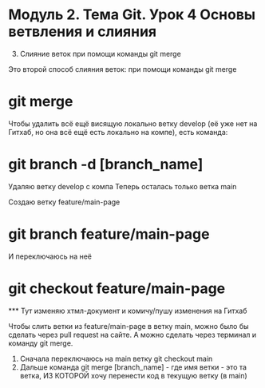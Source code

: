 # Модуль 2. Тема Git. Урок 4 Основы ветвления и слияния

3. Слияние веток при помощи команды git merge


Это второй способ слияния веток: при помощи команды git merge
# git merge

Чтобы удалить всё ещё висящую локально ветку develop (её уже нет на Гитхаб, но она всё ещё есть локально на компе), есть команда:
# git branch -d [branch_name]
Удаляю ветку develop с компа
Теперь осталась только ветка main

Создаю ветку feature/main-page
# git branch feature/main-page
И переключаюсь на неё
# git checkout feature/main-page

*** Тут изменяю хтмл-документ и комичу/пушу изменения на Гитхаб


Чтобы слить ветки из feature/main-page в ветку main, можно было бы сделать через pull request на сайте.
А можно сделать через терминал и команду git merge.


1. Сначала переключаюсь на main ветку git checkout main
2. Дальше команда git merge [branch_name] - где имя ветки - это та ветка, ИЗ КОТОРОЙ хочу перенести код в текущую ветку (в main)
